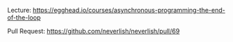 Lecture: https://egghead.io/courses/asynchronous-programming-the-end-of-the-loop

Pull Request: https://github.com/neverlish/neverlish/pull/69
